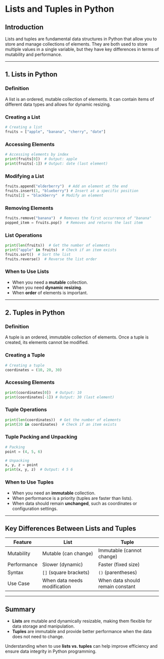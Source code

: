 # Lists and Tuples in Python

## Introduction
Lists and tuples are fundamental data structures in Python that allow you to store and manage collections of elements. They are both used to store multiple values in a single variable, but they have key differences in terms of mutability and performance.

---

## 1. Lists in Python

### Definition
A list is an ordered, mutable collection of elements. It can contain items of different data types and allows for dynamic resizing.

### Creating a List
```python
# Creating a list
fruits = ["apple", "banana", "cherry", "date"]
```

### Accessing Elements
```python
# Accessing elements by index
print(fruits[0])  # Output: apple
print(fruits[-1]) # Output: date (last element)
```

### Modifying a List
```python
fruits.append("elderberry")  # Add an element at the end
fruits.insert(1, "blueberry") # Insert at a specific position
fruits[2] = "blackberry"  # Modify an element
```

### Removing Elements
```python
fruits.remove("banana")  # Removes the first occurrence of "banana"
popped_item = fruits.pop()  # Removes and returns the last item
```

### List Operations
```python
print(len(fruits))  # Get the number of elements
print("apple" in fruits)  # Check if an item exists
fruits.sort()  # Sort the list
fruits.reverse()  # Reverse the list order
```

### When to Use Lists
- When you need a **mutable** collection.
- When you need **dynamic resizing**.
- When **order** of elements is important.

---

## 2. Tuples in Python

### Definition
A tuple is an ordered, immutable collection of elements. Once a tuple is created, its elements cannot be modified.

### Creating a Tuple
```python
# Creating a tuple
coordinates = (10, 20, 30)
```

### Accessing Elements
```python
print(coordinates[0])  # Output: 10
print(coordinates[-1]) # Output: 30 (last element)
```

### Tuple Operations
```python
print(len(coordinates))  # Get the number of elements
print(20 in coordinates)  # Check if an item exists
```

### Tuple Packing and Unpacking
```python
# Packing
point = (4, 5, 6)

# Unpacking
x, y, z = point
print(x, y, z)  # Output: 4 5 6
```

### When to Use Tuples
- When you need an **immutable** collection.
- When performance is a priority (tuples are faster than lists).
- When data should remain **unchanged**, such as coordinates or configuration settings.

---

## Key Differences Between Lists and Tuples
| Feature        | List                 | Tuple               |
|--------------|---------------------|---------------------|
| Mutability   | Mutable (can change) | Immutable (cannot change) |
| Performance  | Slower (dynamic)     | Faster (fixed size) |
| Syntax       | `[]` (square brackets) | `()` (parentheses) |
| Use Case     | When data needs modification | When data should remain constant |

---

## Summary
- **Lists** are mutable and dynamically resizable, making them flexible for data storage and manipulation.
- **Tuples** are immutable and provide better performance when the data does not need to change.

Understanding when to use **lists vs. tuples** can help improve efficiency and ensure data integrity in Python programming.

